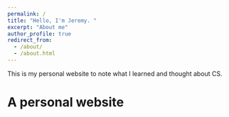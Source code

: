 ```yaml
---
permalink: /
title: "Hello, I'm Jeremy. "
excerpt: "About me"
author_profile: true
redirect_from: 
  - /about/
  - /about.html
---
```


This is my personal website to note what I learned and thought about CS.

A  personal website
======

